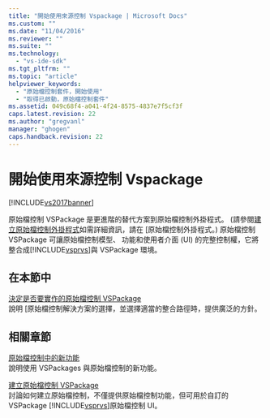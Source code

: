 ```yaml
---
title: "開始使用來源控制 Vspackage | Microsoft Docs"
ms.custom: ""
ms.date: "11/04/2016"
ms.reviewer: ""
ms.suite: ""
ms.technology: 
  - "vs-ide-sdk"
ms.tgt_pltfrm: ""
ms.topic: "article"
helpviewer_keywords: 
  - "原始檔控制套件，開始使用"
  - "取得已啟動，原始檔控制套件"
ms.assetid: 049c68f4-a041-4f24-8575-4837e7f5cf3f
caps.latest.revision: 22
ms.author: "gregvanl"
manager: "ghogen"
caps.handback.revision: 22
---
```

# 開始使用來源控制 Vspackage
[!INCLUDE[vs2017banner](../../code-quality/includes/vs2017banner.md)]

原始檔控制 VSPackage 是更進階的替代方案到原始檔控制外掛程式。  \(請參閱[建立原始檔控制外掛程式](../../extensibility/internals/creating-a-source-control-plug-in.md)如需詳細資訊，請在 \[原始檔控制外掛程式。\) 原始檔控制 VSPackage 可讓原始檔控制模型、 功能和使用者介面 \(UI\) 的完整控制權，它將整合成[!INCLUDE[vsprvs](../../code-quality/includes/vsprvs_md.md)]與 VSPackage 環境。  
  
## 在本節中  
 [決定是否要實作的原始檔控制 VSPackage](../../extensibility/internals/determining-whether-to-implement-a-source-control-vspackage.md)  
 說明 \[原始檔控制解決方案的選擇，並選擇適當的整合路徑時，提供廣泛的方針。  
  
## 相關章節  
 [原始檔控制中的新功能](../../extensibility/internals/what-s-new-in-source-control.md)  
 說明使用 VSPackages 與原始檔控制的新功能。  
  
 [建立原始檔控制 VSPackage](../../extensibility/internals/creating-a-source-control-vspackage.md)  
 討論如何建立原始檔控制，不僅提供原始檔控制功能，但可用於自訂的 VSPackage [!INCLUDE[vsprvs](../../code-quality/includes/vsprvs_md.md)]原始檔控制 UI。